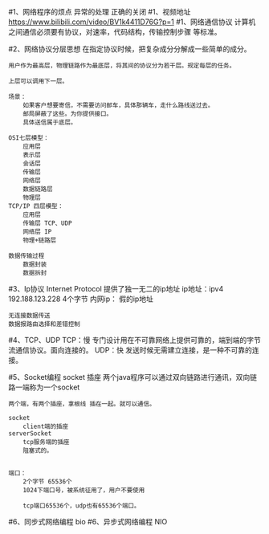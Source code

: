 #1、网络程序的烦点
    异常的处理
    正确的关闭
#1、视频地址
    https://www.bilibili.com/video/BV1k4411D76G?p=1
#1、网络通信协议
    计算机之间通信必须要有协议，对速率，代码结构，传输控制步骤 等标准。

#2、网络协议分层思想
    在指定协议时候，把复杂成分分解成一些简单的成分。
    
    用户作为最高层，物理链路作为最底层，将其间的协议分为若干层。规定每层的任务。
    
    上层可以调用下一层。
    
    场景：
        如果客户想要寄信，不需要访问邮车，具体那辆车，走什么路线送过去。
        邮局屏蔽了这些。为你提供接口。
        具体送信属于底层。
    
    OSI七层模型：
        应用层
        表示层
        会话层
        传输层
        网络层
        数据链路层
        物理层
    TCP/IP 四层模型：
        应用层
        传输层 TCP、UDP
        网络层 IP
        物理+链路层
        
    数据传输过程
        数据封装
        数据拆封
#3、Ip协议 Internet Protocol
    提供了独一无二的ip地址
    ip地址：ipv4
        192.188.123.228
        4个字节
    内网ip： 假的ip地址
        
        
        
    无连接数据传送
    数据报路由选择和差错控制
    

#4、TCP、UDP
    TCP：慢
        专门设计用在不可靠网络上提供可靠的，端到端的字节流通信协议。面向连接的。
    UDP：快
        发送时候无需建立连接，是一种不可靠的连接。
        
#5、Socket编程 
    socket 插座
    两个java程序可以通过双向链路进行通讯，双向链路一端称为一个socket
    
    两个端，有两个插座，拿根线 插在一起。就可以通信。
    
    socket
        client端的插座
    serverSocket
        tcp服务端的插座
        阻塞式的。
        
        
    端口：
        2个字节 65536个
        1024下端口号，被系统征用了，用户不要使用
        
        tcp端口65536个，udp也有65536个端口。   
#6、同步式网络编程
    bio
#6、异步式网络编程
    NIO
